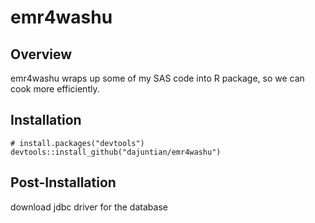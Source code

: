 # emr4washu

## Overview
emr4washu wraps up some of my SAS code into R package, so we can cook more efficiently.

## Installation
```{r, eval = FALSE}
# install.packages("devtools")
devtools::install_github("dajuntian/emr4washu")
```
## Post-Installation
download jdbc driver for the database
